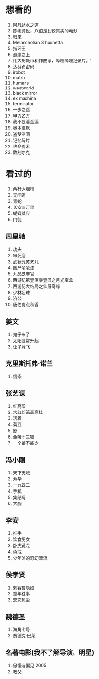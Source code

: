 # 想看的
1. 阿凡达水之道
2. 陈老师说，八佰是比较真实的电影
3. 归来
4. Melancholian 3 huonetta
5. 指环王
6. 悬崖之上
7. 伟大的城市和作曲家，哔哩哔哩纪录片。‘
8. 达芬奇密码
9. irobot 
10. matrix
11. humans
12. westworld
13. black mirror
14. ex machina 
15. terminator
16. 一步之遥
17. 甲方乙方
18. 我不是潘金莲
19. 奥本海默
20. 盗梦空间
21. 记忆碎片
22. 致命魔术
23. 敦刻尔克
# 看过的
1. 两杆大烟枪
2. 无间道
3. 青蛇
4. 长安三万里
5. 蝴蝶效应
6. 门徒
## 周星驰
1. 功夫
2. 审死官
3. 武状元苏乞儿
4. 国产凌凌漆
5. 九品芝麻官
6. 西游记第壹佰零壹回之月光宝盒
7. 西游记大结局之仙履奇缘
8. 少林足球
9. 济公
10. 唐伯虎点秋香
## 姜文
1. 鬼子来了
2. 太阳照常升起
3. 让子弹飞
## 克里斯托弗·诺兰
1. 信条
## 张艺谋
1. 红高粱
2. 大红灯笼高高挂
3. 活着
4. 菊豆
5. 影
6. 金陵十三钗
7. 一个都不能少
## 冯小刚
1. 天下无贼
2. 芳华
3. 一九四二
4. 手机
5. 集结号
6. 大腕
## 李安
1. 推手
2. 饮食男女
3. 卧虎藏龙
4. 色戒
5. 少年派的奇幻漂流

## 侯孝贤
1. 刺客聂隐娘
2. 童年往事
3. 恋恋风尘
## 魏德圣
1. 海角七号
2. 赛德克·巴莱
## 名著电影(我不了解导演、明星)
1. 傲慢与偏见 2005
2. 教父
